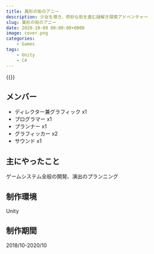 ```yaml
---
title: 異形の街のアニー
description: 少女を導き、奇妙な街を進む謎解き探索アドベンチャー
slug: 異形の街のアニー
date: 2020-10-09 00:00:00+0000
image: cover.png
categories:
    - Games
tags:
    - Unity
    - C#
---
```


{{<youtube Jk8ffwrymo4>}}

## メンバー
- ディレクター兼グラフィック x1
- プログラマー x1
- プランナー x1
- グラフィッカー x2
- サウンド x1

## 主にやったこと
ゲームシステム全般の開発、演出のプランニング

## 制作環境
Unity

## 制作期間
2018/10-2020/10
